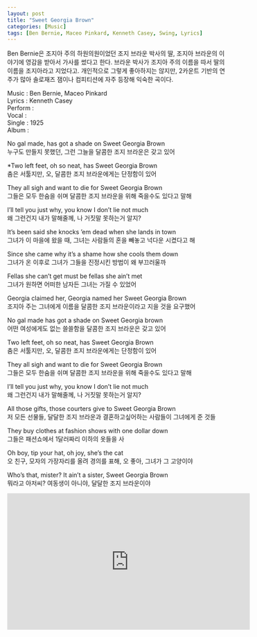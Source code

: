 ```yaml
---
layout: post
title: "Sweet Georgia Brown"
categories: [Music]
tags: [Ben Bernie, Maceo Pinkard, Kenneth Casey, Swing, Lyrics]
---
```


Ben Bernie은 조지아 주의 하원의원이었던 조지 브라운 박사의 딸, 조지아 브라운의 이야기에 영감을 받아서 가사를 썼다고 한다. 브라운 박사가 조지아 주의 이름을 따서 딸의 이름을 조지아라고 지었다고. 개인적으로 그렇게 좋아하지는 않지만, 2카운트 기반의 연주가 많아 솔로재즈 잼이나 컴피티션에 자주 등장해 익숙한 곡이다.

Music : Ben Bernie, Maceo Pinkard  
Lyrics : Kenneth Casey  
Perform :    
Vocal :   
Single : 1925  
Album :   

No gal made, has got a shade on Sweet Georgia Brown  
누구도 만들지 못했던, 그런 그늘을 달콤한 조지 브라운은 갖고 있어  

&#42;Two left feet, oh so neat, has Sweet Georgia Brown  
춤은 서툴지만, 오, 달콤한 조지 브라운에게는 단정함이 있어  

They all sigh and want to die for Sweet Georgia Brown  
그들은 모두 한숨을 쉬며 달콤한 조지 브라운을 위해 죽을수도 있다고 말해  

I’ll tell you just why, you know I don’t lie not much  
왜 그런건지 내가 말해줄께, 나 거짓말 못하는거 알지?  

It’s been said she knocks ’em dead when she lands in town  
그녀가 이 마을에 왔을 때, 그녀는 사람들의 혼을 빼놓고 넉다운 시켰다고 해  

Since she came why it’s a shame how she cools them down  
그녀가 온 이후로 그녀가 그들을 진정시킨 방법이 왜 부끄러울까  

Fellas she can’t get must be fellas she ain’t met  
그녀가 원하면 어떠한 남자든 그녀는 가질 수 있었어  

Georgia claimed her, Georgia named her Sweet Georgia Brown  
조지아 주는 그녀에게 이름을 달콤한 조지 브라운이라고 지을 것을 요구했어  

No gal made has got a shade on Sweet Georgia brown  
어떤 여성에게도 없는 쓸쓸함을 달콤한 조지 브라운은 갖고 있어  

Two left feet, oh so neat, has Sweet Georgia Brown  
춤은 서툴지만, 오, 달콤한 조지 브라운에게는 단정함이 있어  

They all sigh and want to die for Sweet Georgia Brown  
그들은 모두 한숨을 쉬며 달콤한 조지 브라운을 위해 죽을수도 있다고 말해  

I’ll tell you just why, you know I don’t lie not much  
왜 그런건지 내가 말해줄께, 나 거짓말 못하는거 알지?  

All those gifts, those courters give to Sweet Georgia Brown  
저 모든 선물들, 달달한 조지 브라운과 결혼하고싶어하는 사람들이 그녀에게 준 것들  

They buy clothes at fashion shows with one dollar down  
그들은 패션쇼에서 1달러짜리 이하의 옷들을 사  

Oh boy, tip your hat, oh joy, she’s the cat  
오 친구, 모자의 가장자리를 올려 경의를 표해, 오 좋아, 그녀가 그 고양이야  

Who’s that, mister? It ain’t a sister, Sweet Georgia Brown  
뭐라고 아저씨? 여동생이 아니야, 달달한 조지 브라운이야  

<iframe width="560" height="315" src="https://www.youtube.com/embed/mpO5xIltlyU" title="YouTube video player" frameborder="0" allow="accelerometer; autoplay; clipboard-write; encrypted-media; gyroscope; picture-in-picture" allowfullscreen></iframe>
